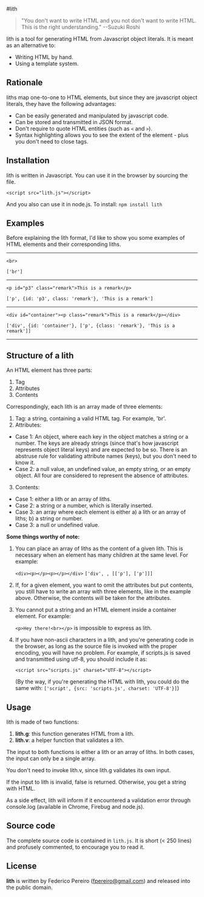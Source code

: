#lith

> "You don't want to write HTML and you not don't want to write HTML. This is the right understanding." --Suzuki Roshi

lith is a tool for generating HTML from Javascript object literals. It is meant as an alternative to:

- Writing HTML by hand.
- Using a template system.

## Rationale

liths map one-to-one to HTML elements, but since they are javascript object literals, they have the following advantages:

- Can be easily generated and manipulated by javascript code.
- Can be stored and transmitted in JSON format.
- Don't require to quote HTML entities (such as `<` and `>`).
- Syntax highlighting allows you to see the extent of the element - plus you don't need to close tags.

## Installation

lith is written in Javascript. You can use it in the browser by sourcing the file.

`<script src="lith.js"></script>`

And you also can use it in node.js. To install: `npm install lith`

## Examples

Before explaining the lith format, I'd like to show you some examples of HTML elements and their corresponding liths.

---

`<br>`

`['br']`

---

`<p id="p3" class="remark">This is a remark</p>`

`['p', {id: 'p3', class: 'remark'}, 'This is a remark']`

---

`<div id="container"><p class="remark">This is a remark</p></div>`

`['div', {id: 'container'}, ['p', {class: 'remark'}, 'This is a remark']]`

---

## Structure of a lith

An HTML element has three parts:

1. Tag
2. Attributes
3. Contents

Correspondingly, each lith is an array made of three elements:

1. Tag: a string, containing a valid HTML tag. For example, 'br'.
2. Attributes:
  - Case 1: An object, where each key in the object matches a string or a number. The keys are already strings (since that's how javascript represents object literal keys) and are expected to be so. There is an abstruse rule for validating attribute names (keys), but you don't need to know it.
  - Case 2: a null value, an undefined value, an empty string, or an empty object. All four are considered to represent the absence of attributes.
3. Contents:
  - Case 1: either a lith or an array of liths.
  - Case 2: a string or a number, which is literally inserted.
  - Case 3: an array where each element is either a) a lith or an array of liths; b) a string or number.
  - Case 3: a null or undefined value.

**Some things worthy of note:**

1. You can place an array of liths as the content of a given lith. This is necessary when an element has many children at the same level. For example:

   `<div><p></p><p></p></div>`
   `['div', , [['p'], ['p']]]`

2. If, for a given element, you want to omit the attributes but put contents, you still have to write an array with three elements, like in the example above. Otherwise, the contents will be taken for the attributes.

3. You cannot put a string and an HTML element inside a container element. For example:

   `<p>Hey there!<br></p>`   is impossible to express as lith.

4. If you have non-ascii characters in a lith, and you're generating code in the browser, as long as the source file is invoked with the proper encoding, you will have no problem. For example, if scripts.js is saved and transmitted using utf-8, you should include it as:

   `<script src="scripts.js" charset="UTF-8"></script>`

   (By the way, if you're generating the HTML with lith, you could do the same with: `['script', {src: 'scripts.js', charset: 'UTF-8'}]`)

## Usage

lith is made of two functions:

1. **lith.g**: this function generates HTML from a lith.
2. **lith.v**: a helper function that validates a lith.

The input to both functions is either a lith or an array of liths. In both cases, the input can only be a single array.

You don't need to invoke lith.v, since lith.g validates its own input.

If the input to lith is invalid, false is returned. Otherwise, you get a string with HTML.

As a side effect, lith will inform if it encountered a validation error through console.log (available in Chrome, Firebug and node.js).

## Source code

The complete source code is contained in `lith.js`. It is short (< 250 lines) and profusely commented, to encourage you to read it.

## License

**lith** is written by Federico Pereiro (fpereiro@gmail.com) and released into the public domain.
